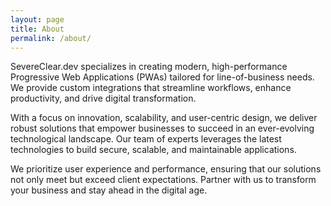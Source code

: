 ```yaml
---
layout: page
title: About
permalink: /about/
---
```


SevereClear.dev specializes in creating modern, high-performance Progressive Web Applications (PWAs) tailored for line-of-business needs.
We provide custom integrations that streamline workflows, enhance productivity, and drive digital transformation.

With a focus on innovation, scalability, and user-centric design, we deliver robust solutions that empower businesses to succeed in an ever-evolving technological landscape.
Our team of experts leverages the latest technologies to build secure, scalable, and maintainable applications.

We prioritize user experience and performance, ensuring that our solutions not only meet but exceed client expectations. Partner with us to transform your business and stay ahead in the digital age.
